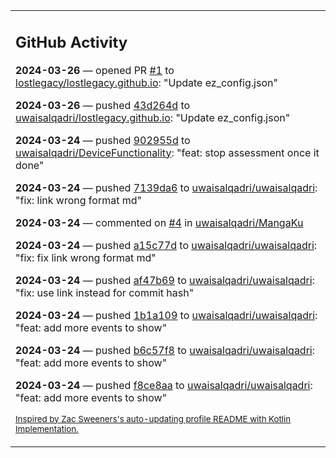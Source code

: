 <table><tr><td valign="top" width="100%">    

## GitHub Activity

**2024-03-26** — opened PR [#1](https://github.com/lostlegacy/lostlegacy.github.io/pull/1) to [lostlegacy/lostlegacy.github.io](https://github.com/lostlegacy/lostlegacy.github.io): "Update ez_config.json"

**2024-03-26** — pushed [43d264d](https://github.com/uwaisalqadri/lostlegacy.github.io/commits/43d264d04d56e871e5e54c3817305026d617356d) to [uwaisalqadri/lostlegacy.github.io](https://github.com/uwaisalqadri/lostlegacy.github.io): "Update ez_config.json"

**2024-03-24** — pushed [902955d](https://github.com/uwaisalqadri/DeviceFunctionality/commits/902955d2f2ea2670e444b639f4286e74ad2aa5bb) to [uwaisalqadri/DeviceFunctionality](https://github.com/uwaisalqadri/DeviceFunctionality): "feat: stop assessment once it done"

**2024-03-24** — pushed [7139da6](https://github.com/uwaisalqadri/uwaisalqadri/commits/7139da641533a7c3b1ced64741a1c835a3c5f407) to [uwaisalqadri/uwaisalqadri](https://github.com/uwaisalqadri/uwaisalqadri): "fix: link wrong format md"

**2024-03-24** — commented on [#4](https://github.com/uwaisalqadri/MangaKu/issues/4#issuecomment-2016985553) in [uwaisalqadri/MangaKu](https://github.com/uwaisalqadri/MangaKu)

**2024-03-24** — pushed [a15c77d](https://github.com/uwaisalqadri/uwaisalqadri/commits/a15c77d7430f0d16ef80c3cc01d7ad6b94a1198b) to [uwaisalqadri/uwaisalqadri](https://github.com/uwaisalqadri/uwaisalqadri): "fix: fix link wrong format md"

**2024-03-24** — pushed [af47b69](https://github.com/uwaisalqadri/uwaisalqadri/commits/af47b696e044eb72c139f4f38985f3a52132624f) to [uwaisalqadri/uwaisalqadri](https://github.com/uwaisalqadri/uwaisalqadri): "fix: use link instead for commit hash"

**2024-03-24** — pushed [1b1a109](https://github.com/uwaisalqadri/uwaisalqadri/commits/1b1a109cdee73a878652a0352920798930da65d7) to [uwaisalqadri/uwaisalqadri](https://github.com/uwaisalqadri/uwaisalqadri): "feat: add more events to show"

**2024-03-24** — pushed [b6c57f8](https://github.com/uwaisalqadri/uwaisalqadri/commits/b6c57f8490226bab84444bc3b206d4af4cadea1d) to [uwaisalqadri/uwaisalqadri](https://github.com/uwaisalqadri/uwaisalqadri): "feat: add more events to show"

**2024-03-24** — pushed [f8ce8aa](https://github.com/uwaisalqadri/uwaisalqadri/commits/f8ce8aa4ba0309085b8f3922191f8dc3edec579a) to [uwaisalqadri/uwaisalqadri](https://github.com/uwaisalqadri/uwaisalqadri): "feat: add more events to show"
                
<sub><a href="https://github.com/ZacSweers/ZacSweers/">Inspired by Zac Sweeners's auto-updating profile README with Kotlin Implementation.</a></sub>
        